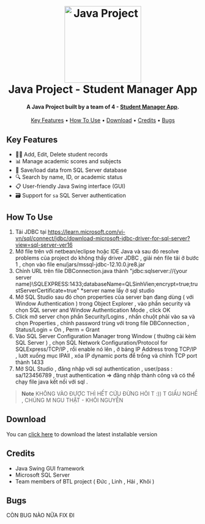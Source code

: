 <h1 align="center">
  <br>
  <a href="https://github.com/gglagVN/Java_BTL"><img src="https://avatars.githubusercontent.com/u/82758184?v=4" alt="Java Project" width="200"></a>
  <br>
  Java Project - Student Manager App
  <br>
</h1>

<h4 align="center">A Java Project built by a team of 4 - <a href="https://github.com/gglagVN/Java_BTL" target="_blank">Student Manager App</a>.</h4>

<p align="center">
  <a href="#key-features">Key Features</a> •
  <a href="#how-to-use">How To Use</a> •
  <a href="#download">Download</a> •
  <a href="#credits">Credits</a> •
  <a href="#bugs">Bugs</a> 
</p>

## Key Features

- 👨‍🎓 Add, Edit, Delete student records
- 📊 Manage academic scores and subjects
- 💾 Save/load data from SQL Server database
- 🔍 Search by name, ID, or academic status
- 📋 User-friendly Java Swing interface (GUI)
- 🗃️ Support for `sa` SQL Server authentication


## How To Use

1. Tải JDBC tại https://learn.microsoft.com/vi-vn/sql/connect/jdbc/download-microsoft-jdbc-driver-for-sql-server?view=sql-server-ver16
2. Mở file trên với netbean/eclipse hoặc IDE Java và sau đó resolve problems của project do không thấy driver JDBC , giải nén file tải ở bước 1 , chọn vào file enu/jars/mssql-jdbc-12.10.0.jre8.jar
3. Chỉnh URL trên file DBConnection.java thành "jdbc:sqlserver://{your server name}\\SQLEXPRESS:1433;databaseName=QLSinhVien;encrypt=true;trustServerCertificate=true" *server name lấy ở sql studio
4. Mở SQL Studio sau đó chọn properties của server bạn đang dùng ( với Window Authentication ) trong Object Explorer , vào phần security và chọn SQL server and Window Authentication Mode , click OK
5. Click mở server chọn phần Security/Logins , nhấn chuột phải vào sa và chọn Properties , chỉnh password trùng với trong file DBConnection , Status/Login = On , Perm = Grant
6. Vào SQL Server Configuration Manager trong Window ( thường cài kèm SQL Server ) , chọn SQL Network Configuration/Protocol for SQLExpress/TCP/IP , rồi enable nó lên , ở bảng IP Address trong TCP/IP , lướt xuống mục IPAll , xóa IP dynamic ports để trống và chỉnh TCP port thành 1433
7. Mở SQL Studio , đăng nhập với sql authentication , user/pass : sa/123456789 , trust authentication => đăng nhập thành công và có thể chạy file java kết nối với sql .

> **Note**
KHÔNG VÀO ĐƯỢC THÌ HẾT CỨU ĐỪNG HỎI T :)) T GIẤU NGHỀ , CHÚNG M NGU THẬT - KHÔI NGUYỄN

## Download

You can [click here](https://github.com/gglagVN/Java_BTL/archive/refs/heads/main.zip) to download the latest installable version 


## Credits

 - Java Swing GUI framework<br>
 - Microsoft SQL Server<br>
 - Team members of BTL project ( Đức , Linh , Hải , Khôi )<br>

## Bugs

CÒN BUG NÀO NỮA FIX ĐI


